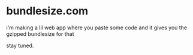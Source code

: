 # bundlesize.com

i'm making a lil web app where you paste some code and it gives you the gzipped bundlesize for that

stay tuned.
